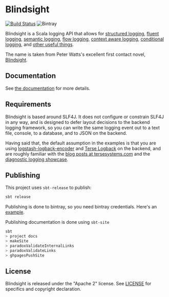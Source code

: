 # Blindsight

[![Build Status](https://travis-ci.org/tersesystems/blindsight.svg?branch=master)](https://travis-ci.org/tersesystems/blindsight) ![Bintray](https://img.shields.io/bintray/v/tersesystems/maven/blindsight)

Blindsight is a Scala logging API that allows for [structured logging](https://tersesystems.github.io/blindsight/usage/structured.html), [fluent logging](https://tersesystems.github.io/blindsight/usage/fluent.html), [semantic logging](https://tersesystems.github.io/blindsight/usage/semantic.html), [flow logging](https://tersesystems.github.io/blindsight/usage/flow.html), [context aware logging](https://tersesystems.github.io/blindsight/usage/context.html), [conditional logging](https://tersesystems.github.io/blindsight/usage/conditional.html), and [other useful things](https://tersesystems.github.io/blindsight/usage/overview.html).
 
The name is taken from Peter Watts's excellent first contact novel, [Blindsight](https://en.wikipedia.org/wiki/Blindsight_\(Watts_novel\)).

## Documentation 

See [the documentation](https://tersesystems.github.io/blindsight/) for more details.

## Requirements

Blindsight is based around SLF4J.  It does not configure or constrain SLF4J in any way, and is designed to defer layout decisions to the backend logging framework, so you can write the same logging event out to a text file, console, to a database, and to JSON on the backend.  

Having said that, the default assumption in the examples is that you are using [logstash-logback-encoder](https://github.com/logstash/logstash-logback-encoder) and [Terse Logback](https://tersesystems.github.io/terse-logback/) on the backend, and are roughly familiar with the [blog posts at tersesystems.com](https://tersesystems.com/category/logging/) and the [diagnostic logging showcase](https://github.com/tersesystems/terse-logback-showcase).

## Publishing

This project uses `sbt-release` to publish:

```scala
sbt release
```

Publishing is done to bintray, so you need bintray credentials.  Here's an [example](http://queirozf.com/entries/publishing-an-sbt-project-onto-bintray-an-example).

Publishing documentation is done using `sbt-site`

```scala
sbt
> project docs 
> makeSite
> paradoxValidateInternalLinks
> paradoxValidateLinks
> ghpagesPushSite
```

## License

Blindsight is released under the "Apache 2" license. See [LICENSE](LICENSE) for specifics and copyright declaration.